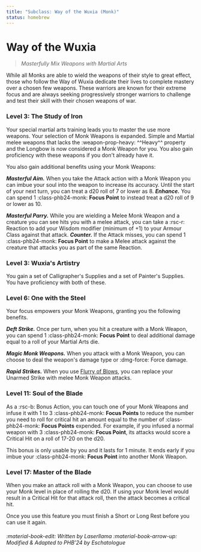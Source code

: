 ```yaml
---
title: "Subclass: Way of the Wuxia (Monk)"
status: homebrew
---
```


<p style="display:none">
Masterfully Mix Weapons with Martial Arts
</p>

# Way of the Wuxia

> *Masterfully Mix Weapons with Martial Arts*

While all Monks are able to wield the weapons of their style to great effect, those who follow the Way of Wuxia dedicate their lives to complete mastery over a chosen few weapons. These warriors are known for their extreme focus and are always seeking progressively stronger warriors to challenge and test their skill with their chosen weapons of war.

### Level 3: The Study of Iron

Your special martial arts training leads you to master the use more weapons. Your selection of Monk Weapons is expanded. Simple and Martial melee weapons that lacks the :weapon-prop-heavy: ^^Heavy^^ property and the Longbow is now considered a Monk Weapon for you. You also gain proficiency with these weapons if you don't already have it.

You also gain additional benefits using your Monk Weapons:

***Masterful Aim.*** When you take the Attack action with a Monk Weapon you can imbue your soul into the weapon to increase its accuracy. Until the start of your next turn, you can treat a d20 roll of 7 or lower as 8. ***Enhance.*** You can spend 1 :class-phb24-monk: **Focus Point** to instead treat a d20 roll of 9 or lower as 10.

***Masterful Parry.*** While you are wielding a Melee Monk Weapon and a creature you can see hits you with a melee attack, you can take a :rsc-r: Reaction to add your Wisdom modifier (minimum of +1) to your Armour Class against that attack. ***Counter.*** If the Attack misses, you can spend 1 :class-phb24-monk: **Focus Point** to make a Melee attack against the creature that attacks you as part of the same Reaction.

### Level 3: Wuxia's Artistry 

You gain a set of Calligrapher's Supplies and a set of Painter's Supplies. You have proficiency with both of these.

### Level 6: One with the Steel

Your focus empowers your Monk Weapons, granting you the following benefits.

***Deft Strike.*** Once per turn, when you hit a creature with a Monk Weapon, you can spend 1 :class-phb24-monk: **Focus Point** to deal additional damage equal to a roll of your Martial Arts die.

***Magic Monk Weapons.*** When you attack with a Monk Weapon, you can choose to deal the weapon's damage type or :dmg-force: Force damage.

***Rapid Strikes.*** When you use [Flurry of Blows](index.md#flurry-of-blows), you can replace your Unarmed Strike with melee Monk Weapon attacks.

### Level 11: Soul of the Blade

As a :rsc-b: Bonus Action, you can touch one of your Monk Weapons and infuse it with 1 to 3 :class-phb24-monk: **Focus Points** to reduce the number you need to roll for critical hit an amount equal to the number of :class-phb24-monk: **Focus Points** expended. For example, if you infused a normal weapon with 3 :class-phb24-monk: **Focus Point**, its attacks would score a Critical Hit on a roll of 17-20 on the d20.

This bonus is only usable by you and it lasts for 1 minute. It ends early if you imbue your :class-phb24-monk: **Focus Point** into another Monk Weapon.

### Level 17: Master of the Blade

When you make an attack roll with a Monk Weapon, you can choose to use your Monk level in place of rolling the d20. If using your Monk level would result in a Critical Hit for that attack roll, then the attack becomes a critical hit.

Once you use this feature you must finish a Short or Long Rest before you can use it again.

[Unarmed Strike]: ../../gameplay/phb/action.md#unarmed-strike

###### :material-book-edit: Written by *Laserllama* :material-book-arrow-up: Modified & Adapted to PHB'24 by *Eschatologue*